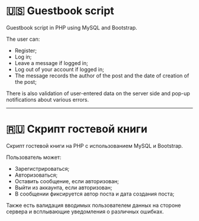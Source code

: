 # 🇺🇸 Guestbook script
Guestbook script in PHP using MySQL and Bootstrap.

The user can:
- Register;
- Log in;
- Leave a message if logged in;
- Log out of your account if logged in;
- The message records the author of the post and the date of creation of the post;

There is also validation of user-entered data on the server side and pop-up notifications about various errors.
____
# 🇷🇺 Скрипт гостевой книги
Скрипт гостевой книги на PHP с использованием MySQL и Bootstrap.

Пользователь может:
- Зарегистрироваться;
- Авторизоваться;
- Оставить сообщение, если авторизован;
- Выйти из аккаунта, если авторизован;
- В сообщении фиксируется автор поста и дата создания поста;

Также есть валидация вводимых пользователем данных на стороне сервера и всплывающие уведомления о различных ошибках.
